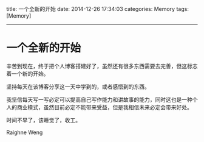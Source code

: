 title: 一个全新的开始 
date: 2014-12-26 17:34:03 
categories: Memory 
tags: [Memory] 

---
# 一个全新的开始

辛苦到现在，终于把个人博客搭建好了，虽然还有很多东西需要去完善，但这标志着一个新的开始。

<!--more-->


坚持每天在该博客分享这一天中学到的，或者感悟到的东西。

我坚信每天写一写必定可以提高自己写作能力和讲故事的能力，同时这也是一种个人的商业模式，虽然目前必定不能带来受益，但是我相信未来必定会带来好处。

时间不早了，该睡觉了，收工。

Raighne Weng